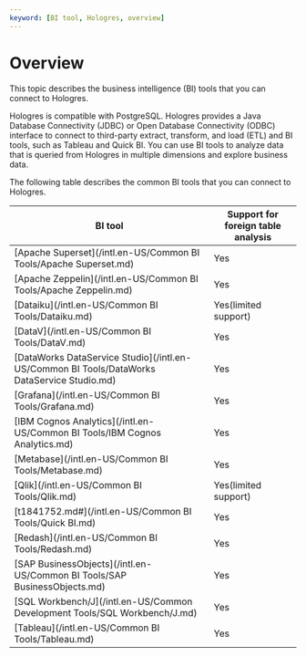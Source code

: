 ```yaml
---
keyword: [BI tool, Hologres, overview]
---
```


# Overview

This topic describes the business intelligence \(BI\) tools that you can connect to Hologres.

Hologres is compatible with PostgreSQL. Hologres provides a Java Database Connectivity \(JDBC\) or Open Database Connectivity \(ODBC\) interface to connect to third-party extract, transform, and load \(ETL\) and BI tools, such as Tableau and Quick BI. You can use BI tools to analyze data that is queried from Hologres in multiple dimensions and explore business data.

The following table describes the common BI tools that you can connect to Hologres.

|BI tool|Support for foreign table analysis|
|-------|----------------------------------|
|[Apache Superset](/intl.en-US/Common BI Tools/Apache Superset.md)|Yes|
|[Apache Zeppelin](/intl.en-US/Common BI Tools/Apache Zeppelin.md)|Yes|
|[Dataiku](/intl.en-US/Common BI Tools/Dataiku.md)|Yes\(limited support\)|
|[DataV](/intl.en-US/Common BI Tools/DataV.md)|Yes|
|[DataWorks DataService Studio](/intl.en-US/Common BI Tools/DataWorks DataService Studio.md)|Yes|
|[Grafana](/intl.en-US/Common BI Tools/Grafana.md)|Yes|
|[IBM Cognos Analytics](/intl.en-US/Common BI Tools/IBM Cognos Analytics.md)|Yes|
|[Metabase](/intl.en-US/Common BI Tools/Metabase.md)|Yes|
|[Qlik](/intl.en-US/Common BI Tools/Qlik.md)|Yes\(limited support\)|
|[t1841752.md\#](/intl.en-US/Common BI Tools/Quick BI.md)|Yes|
|[Redash](/intl.en-US/Common BI Tools/Redash.md)|Yes|
|[SAP BusinessObjects](/intl.en-US/Common BI Tools/SAP BusinessObjects.md)|Yes|
|[SQL Workbench/J](/intl.en-US/Common Development Tools/SQL Workbench/J.md)|Yes|
|[Tableau](/intl.en-US/Common BI Tools/Tableau.md)|Yes|

